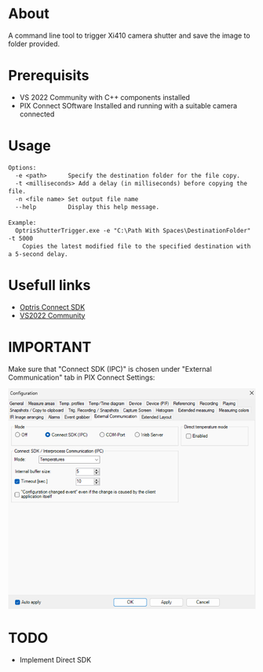 # About

A command line tool to trigger Xi410 camera shutter and save the image to folder provided.

# Prerequisits

 - VS 2022 Community with C++ components installed
 - PIX Connect SOftware Installed and running with a suitable camera connected

# Usage

```
Options:
  -e <path>      Specify the destination folder for the file copy.
  -t <milliseconds> Add a delay (in milliseconds) before copying the file.
  -n <file name> Set output file name
  --help         Display this help message.

Example:
  OptrisShutterTrigger.exe -e "C:\Path With Spaces\DestinationFolder" -t 5000
    Copies the latest modified file to the specified destination with a 5-second delay.
```

# Usefull links

 - [Optris Connect SDK](https://www.optris.com/en-us/products/infrared-cameras/software-development-kits-sdk/)
 - [VS2022 Community](https://visualstudio.microsoft.com/vs/community/)

 # IMPORTANT

 Make sure that "Connect SDK (IPC)" is chosen under "External Communication" tab in PIX Connect Settings:

 ![](img/pix_connect_settings.png)

 # TODO

  * Implement Direct SDK